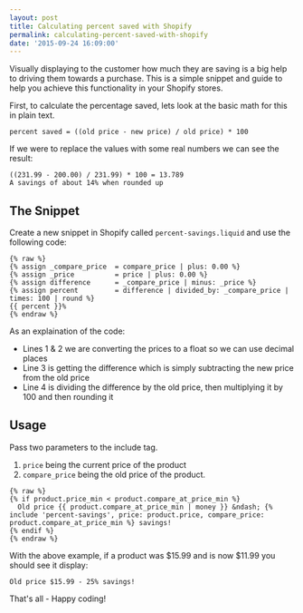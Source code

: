 ```yaml
---
layout: post
title: Calculating percent saved with Shopify
permalink: calculating-percent-saved-with-shopify
date: '2015-09-24 16:09:00'
---
```


Visually displaying to the customer how much they are saving is a big help to driving them towards a purchase. This is a simple snippet and guide to help you achieve this functionality in your Shopify stores.

First, to calculate the percentage saved, lets look at the basic math for this in plain text.

    percent saved = ((old price - new price) / old price) * 100

If we were to replace the values with some real numbers we can see the result:

    ((231.99 - 200.00) / 231.99) * 100 = 13.789
    A savings of about 14% when rounded up

## The Snippet

Create a new snippet in Shopify called `percent-savings.liquid` and use the following code:

```liquid
{% raw %}
{% assign _compare_price  = compare_price | plus: 0.00 %}
{% assign _price          = price | plus: 0.00 %}
{% assign difference      = _compare_price | minus: _price %}
{% assign percent         = difference | divided_by: _compare_price | times: 100 | round %}
{{ percent }}%
{% endraw %}
```

As an explaination of the code:

- Lines 1 & 2 we are converting the prices to a float so we can use decimal places
- Line 3 is getting the difference which is simply subtracting the new price from the old price
- Line 4 is dividing the difference by the old price, then multiplying it by 100 and then rounding it

## Usage

Pass two parameters to the include tag.

1. `price` being the current price of the product
2. `compare_price` being the old price of the product.

```liquid
{% raw %}
{% if product.price_min < product.compare_at_price_min %}
  Old price {{ product.compare_at_price_min | money }} &ndash; {% include 'percent-savings', price: product.price, compare_price: product.compare_at_price_min %} savings!
{% endif %}
{% endraw %}
```

With the above example, if a product was $15.99 and is now $11.99 you should see it display:

    Old price $15.99 - 25% savings!

That's all - Happy coding!
